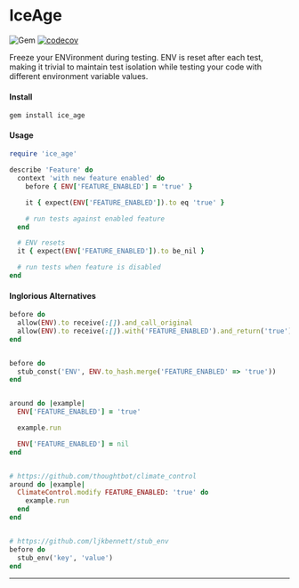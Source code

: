 IceAge
======
![Gem](https://img.shields.io/gem/dt/ice_age?style=plastic)
[![codecov](https://codecov.io/gh/dpep/ice_age_rb/branch/main/graph/badge.svg?token=S5F1PF9066)](https://codecov.io/gh/dpep/ice_age_rb)

Freeze your ENVironment during testing. ENV is reset after each test, making it trivial to maintain test isolation while testing your code with different environment variable values.


#### Install
```gem install ice_age```


#### Usage
```ruby
require 'ice_age'

describe 'Feature' do
  context 'with new feature enabled' do
    before { ENV['FEATURE_ENABLED'] = 'true' }

    it { expect(ENV['FEATURE_ENABLED']).to eq 'true' }

    # run tests against enabled feature
  end

  # ENV resets
  it { expect(ENV['FEATURE_ENABLED']).to be_nil }

  # run tests when feature is disabled
end
```


#### Inglorious Alternatives
```ruby
before do
  allow(ENV).to receive(:[]).and_call_original
  allow(ENV).to receive(:[]).with('FEATURE_ENABLED').and_return('true')
end


before do
  stub_const('ENV', ENV.to_hash.merge('FEATURE_ENABLED' => 'true'))
end


around do |example|
  ENV['FEATURE_ENABLED'] = 'true'

  example.run

  ENV['FEATURE_ENABLED'] = nil
end


# https://github.com/thoughtbot/climate_control
around do |example|
  ClimateControl.modify FEATURE_ENABLED: 'true' do
    example.run
  end
end


# https://github.com/ljkbennett/stub_env
before do
  stub_env('key', 'value')
end
```

----
